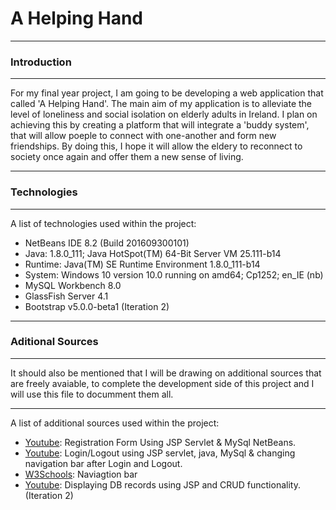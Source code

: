 # A Helping Hand 
***
### Introduction
***
For my final year project, I am going to be developing a web application that called 'A Helping Hand'. The main aim of my application is to alleviate the level of loneliness and social isolation on elderly adults in Ireland. I plan on achieving this by creating a platform that will integrate a 'buddy system', that will allow poeple to connect with one-another and form new friendships. By doing this, I hope it will allow the eldery to reconnect to society once again and offer them a new sense of living. 
***
### Technologies
***
A list of technologies used within the project:
* NetBeans IDE 8.2 (Build 201609300101)
* Java: 1.8.0_111; Java HotSpot(TM) 64-Bit Server VM 25.111-b14
* Runtime: Java(TM) SE Runtime Environment 1.8.0_111-b14
* System: Windows 10 version 10.0 running on amd64; Cp1252; en_IE (nb)
* MySQL Workbench 8.0
* GlassFish Server 4.1
* Bootstrap v5.0.0-beta1 (Iteration 2)
***
### Aditional Sources 
***
It should also be mentioned that I will be drawing on additional sources that are freely avaiable, to complete the development side of this project and I will use this file to documment them all. 
***
A list of additional sources used within the project:
* [Youtube](https://www.youtube.com/watch?v=lBB_hZj_vXM): Registration Form Using JSP Servlet & MySql NetBeans.
* [Youtube](https://www.youtube.com/watch?v=7u9XtWIXzOA): Login/Logout using JSP servlet, java, MySql & changing navigation bar after Login and Logout.
* [W3Schools](https://www.w3schools.com/css/tryit.asp?filename=trycss_navbar_horizontal_responsive): Naviagtion bar
* [Youtube](https://www.youtube.com/watch?v=-etRgxd9vc4): Displaying DB records using JSP and CRUD functionality. (Iteration 2)

